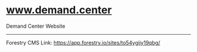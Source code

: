 # www.demand.center
Demand Center Website

-----

Forestry CMS Link: https://app.forestry.io/sites/to54ygijy19qbg/

